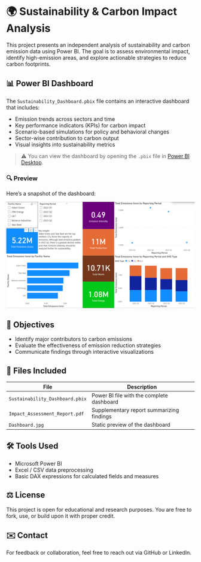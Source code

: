 # 🌍 Sustainability & Carbon Impact Analysis

This project presents an independent analysis of sustainability and carbon emission data using Power BI. The goal is to assess environmental impact, identify high-emission areas, and explore actionable strategies to reduce carbon footprints.

## 📊 Power BI Dashboard

The `Sustainability_Dashboard.pbix` file contains an interactive dashboard that includes:

- Emission trends across sectors and time
- Key performance indicators (KPIs) for carbon impact
- Scenario-based simulations for policy and behavioral changes
- Sector-wise contribution to carbon output
- Visual insights into sustainability metrics

> ⚠️ You can view the dashboard by opening the `.pbix` file in [Power BI Desktop](https://powerbi.microsoft.com/desktop/).

### 🔍 Preview

Here’s a snapshot of the dashboard:

![Dashboard Preview](Dashboard.png)

## 🧠 Objectives

- Identify major contributors to carbon emissions
- Evaluate the effectiveness of emission reduction strategies
- Communicate findings through interactive visualizations

## 📁 Files Included

| File                          | Description                                      |
|------------------------------|--------------------------------------------------|
| `Sustainability_Dashboard.pbix` | Power BI file with the complete dashboard       |
| `Impact_Assessment_Report.pdf`  | Supplementary report summarizing findings       |
| `Dashboard.jpg`                 | Static preview of the dashboard                 |

## 🛠 Tools Used

- Microsoft Power BI
- Excel / CSV data preprocessing
- Basic DAX expressions for calculated fields and measures

## ⚖️ License

This project is open for educational and research purposes. You are free to fork, use, or build upon it with proper credit.

## ✉️ Contact

For feedback or collaboration, feel free to reach out via GitHub or LinkedIn.


